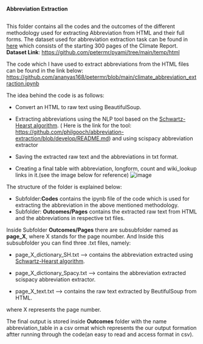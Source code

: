    **Abbreviation Extraction**
##

This folder contains all the codes and the outcomes of the different methodology used for extracting Abbreviation from HTML and their full forms.
The dataset used for abbreviation extraction task can be found in [here](https://github.com/petermr/pyami/tree/main/temp/html) which consists of the starting 300 pages of the Climate Report. 
**Dataset Link**: https://github.com/petermr/pyami/tree/main/temp/html

The code which I have used to extract abbreviations from the HTML files can be found in the link below:
https://github.com/ananyas168/petermr/blob/main/climate_abbreviation_extraction.ipynb

 The idea behind the code is as follows:

- Convert an HTML to raw text using BeautifulSoup.

- Extracting abbreviations using the NLP tool based on the [Schwartz-Hearst algorithm](https://psb.stanford.edu/psb-online/proceedings/psb03/schwartz.pdf). ( Here is the link for the tool: https://github.com/philgooch/abbreviation-extraction/blob/develop/README.md) and using scispacy abbreviation extractor

- Saving the extracted raw text and the abbreviations in txt format.
- Creating a final table with abbreviation, longform, count and wiki_lookup links in it.(see the image below for reference)
![image](https://user-images.githubusercontent.com/66965350/176549219-bcbd726d-2dbf-4787-90a7-be87ae4bdc6f.png)




The structure of the folder is explained below:
- Subfolder:**Codes** contains the ipynb file of the code which is used for extracting the abbreviation in the above mentioned methodology.
- Subfolder: **Outcomes/Pages** contains the extracted raw text from HTML and the abbreviations in respective txt files.



Inside Subfolder **Outcomes/Pages** there are subsubfolder named as **page_X**, where X stands for the page noumber.
And Inside this subsubfolder you can find three .txt files, namely:
- page_X_dictionary_SH.txt  -->  contains the abbreviation extracted using [Schwartz-Hearst algorithm](https://psb.stanford.edu/psb-online/proceedings/psb03/schwartz.pdf).

- page_X_dictionary_Spacy.txt -->  contains the abbreviation extracted scispacy abbreviation extractor.

- page_X_text.txt           -->   contains the raw text extracted by BeutifulSoup from HTML.

where X represents the page number. 

The final output is stored inside **Outcomes** folder with the name abbreviation_table in a csv ormat which represents the our output formation aftter running through the code(an easy to read and access format in csv).
